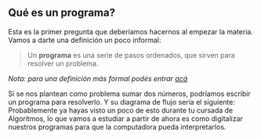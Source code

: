 ## **Qué es un programa?** 
Esta es la primer pregunta que deberíamos hacernos al empezar la materia.
<br>Vamos a darte una definición un poco informal:<br>
> Un **programa** es una serie de pasos ordenados, que sirven para resolver un problema.

 _Nota: para una definición más formal podés entrar [acá](https://es.wikipedia.org/wiki/Programa_inform%C3%A1tico)_

Si se nos plantean como problema sumar dos números, podríamos escribir un programa para resolverlo.
Y su diagrama de flujo sería el siguiente:
<img src="http://4.bp.blogspot.com/-I1nkrfypm2I/UYrdaKxayXI/AAAAAAAAAK4/Ie5fEaZGQMc/s1600/1.jpg" alt="" width="auto" height="auto">
<br>Probablemente ya hayas visto un poco de esto durante tu cursada de Algoritmos, lo que vamos a estudiar a partir de ahora es como digitalizar nuestros programas para que la computadora pueda interpretarlos.
